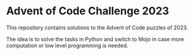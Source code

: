 
# Advent of Code Challenge 2023
This repository contains solutions to the Advent of Code puzzles of 2023.

The idea is to solve the tasks in Python and switch to Mojo in case
more computation or low level programming is needed.
